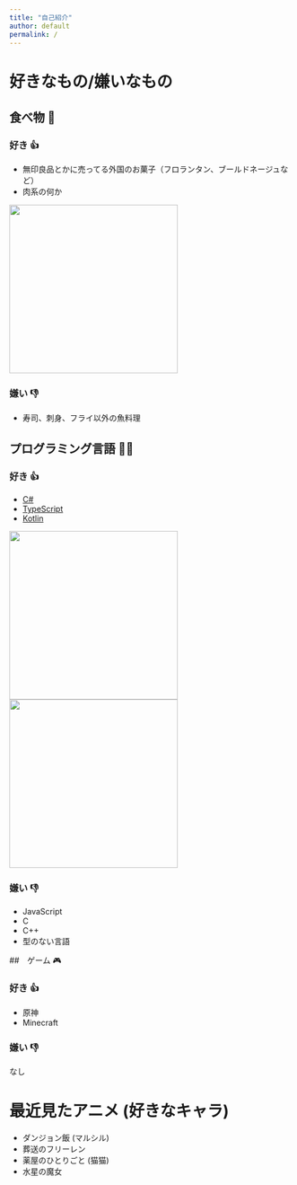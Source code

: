 ```yaml
---
title: "自己紹介"
author: default
permalink: /
---
```


# 好きなもの/嫌いなもの

## 食べ物 🍙

### 好き 👍

- 無印良品とかに売ってる外国のお菓子（フロランタン、ブールドネージュなど）
- 肉系の何か

<img width="300" src="/yuto-jikoshoukai/assets/images/_9fce3da8-d78a-4662-b416-aafd0a5d683c.jpg">

### 嫌い 👎
- 寿司、刺身、フライ以外の魚料理

## プログラミング言語 🧑‍💻

### 好き 👍

- [C#](https://learn.microsoft.com/ja-jp/dotnet/csharp/)
- [TypeScript](https://www.typescriptlang.org/)
- [Kotlin](https://www.jetbrains.com/opensource/kotlin/)

<img width="300" src="/yuto-jikoshoukai/assets/images/dotnet-logo.jpg">
<img width="300" src="/yuto-jikoshoukai/assets/images/ts-logo-256.png">

### 嫌い 👎
- JavaScript
- C
- C++
- 型のない言語

##　ゲーム 🎮

### 好き 👍
- 原神
- Minecraft

### 嫌い 👎
なし

# 最近見たアニメ (好きなキャラ)

- ダンジョン飯 (マルシル)
- 葬送のフリーレン
- 薬屋のひとりごと (猫猫)
- 水星の魔女
